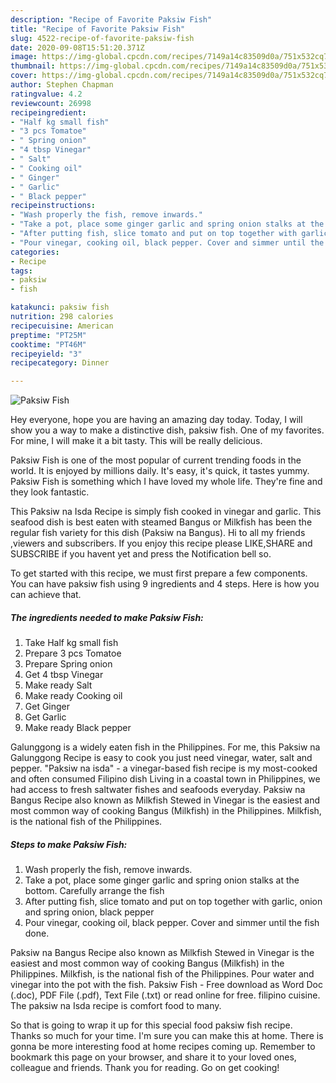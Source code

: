 ```yaml
---
description: "Recipe of Favorite Paksiw Fish"
title: "Recipe of Favorite Paksiw Fish"
slug: 4522-recipe-of-favorite-paksiw-fish
date: 2020-09-08T15:51:20.371Z
image: https://img-global.cpcdn.com/recipes/7149a14c83509d0a/751x532cq70/paksiw-fish-recipe-main-photo.jpg
thumbnail: https://img-global.cpcdn.com/recipes/7149a14c83509d0a/751x532cq70/paksiw-fish-recipe-main-photo.jpg
cover: https://img-global.cpcdn.com/recipes/7149a14c83509d0a/751x532cq70/paksiw-fish-recipe-main-photo.jpg
author: Stephen Chapman
ratingvalue: 4.2
reviewcount: 26998
recipeingredient:
- "Half kg small fish"
- "3 pcs Tomatoe"
- " Spring onion"
- "4 tbsp Vinegar"
- " Salt"
- " Cooking oil"
- " Ginger"
- " Garlic"
- " Black pepper"
recipeinstructions:
- "Wash properly the fish, remove inwards."
- "Take a pot, place some ginger garlic and spring onion stalks at the bottom. Carefully arrange the fish"
- "After putting fish, slice tomato and put on top together with garlic, onion and spring onion, black pepper"
- "Pour vinegar, cooking oil, black pepper. Cover and simmer until the fish done."
categories:
- Recipe
tags:
- paksiw
- fish

katakunci: paksiw fish 
nutrition: 298 calories
recipecuisine: American
preptime: "PT25M"
cooktime: "PT46M"
recipeyield: "3"
recipecategory: Dinner

---
```



![Paksiw Fish](https://img-global.cpcdn.com/recipes/7149a14c83509d0a/751x532cq70/paksiw-fish-recipe-main-photo.jpg)

Hey everyone, hope you are having an amazing day today. Today, I will show you a way to make a distinctive dish, paksiw fish. One of my favorites. For mine, I will make it a bit tasty. This will be really delicious.

Paksiw Fish is one of the most popular of current trending foods in the world. It is enjoyed by millions daily. It's easy, it's quick, it tastes yummy. Paksiw Fish is something which I have loved my whole life. They're fine and they look fantastic.

This Paksiw na Isda Recipe is simply fish cooked in vinegar and garlic. This seafood dish is best eaten with steamed Bangus or Milkfish has been the regular fish variety for this dish (Paksiw na Bangus). Hi to all my friends ,viewers and subscribers. If you enjoy this recipe please LIKE,SHARE and SUBSCRIBE if you havent yet and press the Notification bell so.


To get started with this recipe, we must first prepare a few components. You can have paksiw fish using 9 ingredients and 4 steps. Here is how you can achieve that.

<!--inarticleads1-->

##### The ingredients needed to make Paksiw Fish:

1. Take Half kg small fish
1. Prepare 3 pcs Tomatoe
1. Prepare  Spring onion
1. Get 4 tbsp Vinegar
1. Make ready  Salt
1. Make ready  Cooking oil
1. Get  Ginger
1. Get  Garlic
1. Make ready  Black pepper


Galunggong is a widely eaten fish in the Philippines. For me, this Paksiw na Galunggong Recipe is easy to cook you just need vinegar, water, salt and pepper. &#34;Paksiw na isda&#34; - a vinegar-based fish recipe is my most-cooked and often consumed Filipino dish Living in a coastal town in Philippines, we had access to fresh saltwater fishes and seafoods everyday. Paksiw na Bangus Recipe also known as Milkfish Stewed in Vinegar is the easiest and most common way of cooking Bangus (Milkfish) in the Philippines. Milkfish, is the national fish of the Philippines. 

<!--inarticleads2-->

##### Steps to make Paksiw Fish:

1. Wash properly the fish, remove inwards.
1. Take a pot, place some ginger garlic and spring onion stalks at the bottom. Carefully arrange the fish
1. After putting fish, slice tomato and put on top together with garlic, onion and spring onion, black pepper
1. Pour vinegar, cooking oil, black pepper. Cover and simmer until the fish done.


Paksiw na Bangus Recipe also known as Milkfish Stewed in Vinegar is the easiest and most common way of cooking Bangus (Milkfish) in the Philippines. Milkfish, is the national fish of the Philippines. Pour water and vinegar into the pot with the fish. Paksiw Fish - Free download as Word Doc (.doc), PDF File (.pdf), Text File (.txt) or read online for free. filipino cuisine. The paksiw na Isda recipe is comfort food to many. 

So that is going to wrap it up for this special food paksiw fish recipe. Thanks so much for your time. I'm sure you can make this at home. There is gonna be more interesting food at home recipes coming up. Remember to bookmark this page on your browser, and share it to your loved ones, colleague and friends. Thank you for reading. Go on get cooking!
